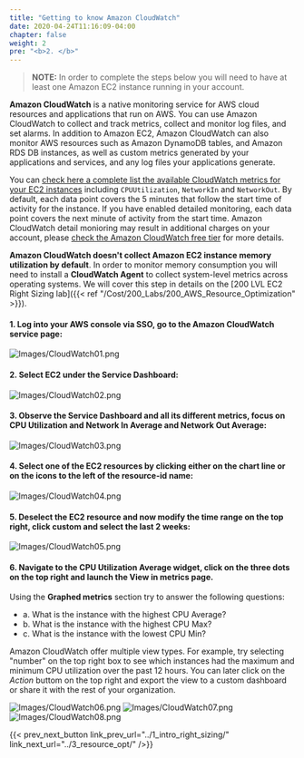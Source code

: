 ```yaml
---
title: "Getting to know Amazon CloudWatch"
date: 2020-04-24T11:16:09-04:00
chapter: false
weight: 2
pre: "<b>2. </b>"
---
```


> **NOTE:** In order to complete the steps below you will need to have at least one Amazon EC2 instance running in your account.

**Amazon CloudWatch** is a native monitoring service for AWS cloud resources and applications that run on AWS. You can use Amazon CloudWatch to collect and track metrics, collect and monitor log files, and set alarms. In addition to Amazon EC2, Amazon CloudWatch can also monitor AWS resources such as Amazon DynamoDB tables, and Amazon RDS DB instances, as well as custom metrics generated by your applications and services, and any log files your applications generate. 

You can [check here a complete list the available CloudWatch metrics for your EC2 instances](https://docs.aws.amazon.com/AWSEC2/latest/UserGuide/viewing_metrics_with_cloudwatch.html) including `CPUUtilization`, `NetworkIn` and `NetworkOut`. By default, each data point covers the 5 minutes that follow the start time of activity for the instance. If you have enabled detailed monitoring, each data point covers the next minute of activity from the start time. Amazon CloudWatch detail monioring may result in additional charges on your account, please [check the Amazon CloudWatch free tier](https://aws.amazon.com/cloudwatch/pricing/) for more details.

**Amazon CloudWatch doesn't collect Amazon EC2 instance memory utilization by default**. In order to monitor memory consumption you will need to install a **CloudWatch Agent** to collect system-level metrics across operating systems. We will cover this step in details on the [200 LVL EC2 Right Sizing lab]({{< ref "/Cost/200_Labs/200_AWS_Resource_Optimization" >}}).

#### 1. Log into your AWS console via SSO, go to the **Amazon CloudWatch** service page:
![Images/CloudWatch01.png](/Cost/100_AWS_Resource_Optimization/Images/CloudWatch01.png)

#### 2. Select **EC2** under the **Service Dashboard**:
![Images/CloudWatch02.png](/Cost/100_AWS_Resource_Optimization/Images/CloudWatch02.png)

#### 3. Observe the **Service Dashboard** and all its different metrics, focus on **CPU Utilization** and **Network In Average** and **Network Out Average**:
![Images/CloudWatch03.png](/Cost/100_AWS_Resource_Optimization/Images/CloudWatch03.png)

#### 4. Select one of the **EC2** resources by clicking either on the chart line or on the icons to the left of the **resource-id** name:
![Images/CloudWatch04.png](/Cost/100_AWS_Resource_Optimization/Images/CloudWatch04.png)

#### 5. Deselect the **EC2 resource** and now modify the time range on the top right, click **custom** and select the **last 2 weeks**:
![Images/CloudWatch05.png](/Cost/100_AWS_Resource_Optimization/Images/CloudWatch05.png)

#### 6. Navigate to the **CPU Utilization Average** widget, click on the **three dots** on the top right and launch the **View in metrics** page. 

Using the **Graphed metrics** section try to answer the following questions:

- a. What is the instance with the highest CPU Average?
- b. What is the instance with the highest CPU Max?
- c. What is the instance with the lowest CPU Min?

Amazon CloudWatch offer multiple view types. For example, try selecting "number" on the top right box to see which instances had the maximum and minimum CPU utilization over the past 12 hours. You can later click on the *Action* buttom on the top right and export the view to a custom dashboard or share it with the rest of your organization.

![Images/CloudWatch06.png](/Cost/100_AWS_Resource_Optimization/Images/CloudWatch06.png)
![Images/CloudWatch07.png](/Cost/100_AWS_Resource_Optimization/Images/CloudWatch07.png)
![Images/CloudWatch08.png](/Cost/100_AWS_Resource_Optimization/Images/CloudWatch08.png)

{{< prev_next_button link_prev_url="../1_intro_right_sizing/" link_next_url="../3_resource_opt/" />}}